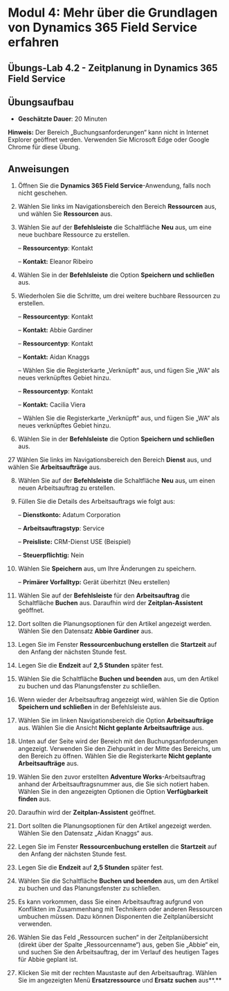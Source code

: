 ﻿---
lab:
    title: 'Lab 4.2: Zeitplanung in Dynamics 365 Field Service'
    module: 'Modul 4: Mehr über die Grundlagen von Dynamics 365 Field Service erfahren'
---

Modul 4: Mehr über die Grundlagen von Dynamics 365 Field Service erfahren
========================

## Übungs-Lab 4.2 - Zeitplanung in Dynamics 365 Field Service

## Übungsaufbau

  - **Geschätzte Dauer**: 20 Minuten

  **Hinweis:** Der Bereich „Buchungsanforderungen“ kann nicht in Internet Explorer geöffnet werden. Verwenden Sie Microsoft Edge oder Google Chrome für diese Übung.
  
## Anweisungen

1. Öffnen Sie die **Dynamics 365 Field Service**-Anwendung, falls noch nicht geschehen. 

2. Wählen Sie links im Navigationsbereich den Bereich **Ressourcen** aus, und wählen Sie **Ressourcen** aus.

3. Wählen Sie auf der **Befehlsleiste** die Schaltfläche **Neu** aus, um eine neue buchbare Ressource zu erstellen.

	– **Ressourcentyp**: Kontakt

	– **Kontakt:** Eleanor Ribeiro

4. Wählen Sie in der **Befehlsleiste** die Option **Speichern und schließen** aus.

5. Wiederholen Sie die Schritte, um drei weitere buchbare Ressourcen zu erstellen.

	– **Ressourcentyp**: Kontakt

	– **Kontakt:** Abbie Gardiner


	– **Ressourcentyp**: Kontakt

	– **Kontakt:** Aidan Knaggs
	
	– Wählen Sie die Registerkarte „Verknüpft“ aus, und fügen Sie „WA“ als neues verknüpftes Gebiet hinzu.


	– **Ressourcentyp**: Kontakt

	– **Kontakt:** Cacilia Viera
	
	– Wählen Sie die Registerkarte „Verknüpft“ aus, und fügen Sie „WA“ als neues verknüpftes Gebiet hinzu.


6. Wählen Sie in der **Befehlsleiste** die Option **Speichern und schließen** aus.

27 Wählen Sie links im Navigationsbereich den Bereich **Dienst** aus, und wählen Sie **Arbeitsaufträge** aus.

8. Wählen Sie auf der **Befehlsleiste** die Schaltfläche **Neu** aus, um einen neuen Arbeitsauftrag zu erstellen.

9. Füllen Sie die Details des Arbeitsauftrags wie folgt aus:

	– **Dienstkonto:** Adatum Corporation

	– **Arbeitsauftragstyp**: Service

	– **Preisliste:** CRM-Dienst USE (Beispiel)

	– **Steuerpflichtig:** Nein

10. Wählen Sie **Speichern** aus, um Ihre Änderungen zu speichern.

	– **Primärer Vorfalltyp:** Gerät überhitzt (Neu erstellen)

11. Wählen Sie auf der **Befehlsleiste** für den **Arbeitsauftrag** die Schaltfläche **Buchen** aus. Daraufhin wird der **Zeitplan-Assistent** geöffnet. 

12. Dort sollten die Planungsoptionen für den Artikel angezeigt werden. Wählen Sie den Datensatz **Abbie Gardiner** aus.

13. Legen Sie im Fenster **Ressourcenbuchung erstellen** die **Startzeit** auf den Anfang der nächsten Stunde fest.

14. Legen Sie die **Endzeit** auf **2,5 Stunden** später fest. 

15. Wählen Sie die Schaltfläche **Buchen und beenden** aus, um den Artikel zu buchen und das Planungsfenster zu schließen. 

16. Wenn wieder der Arbeitsauftrag angezeigt wird, wählen Sie die Option **Speichern und schließen** in der Befehlsleiste aus. 

17. Wählen Sie im linken Navigationsbereich die Option **Arbeitsaufträge** aus. Wählen Sie die Ansicht **Nicht geplante Arbeitsaufträge** aus.

18. Unten auf der Seite wird der Bereich mit den Buchungsanforderungen angezeigt. Verwenden Sie den Ziehpunkt in der Mitte des Bereichs, um den Bereich zu öffnen. Wählen Sie die Registerkarte **Nicht geplante Arbeitsaufträge** aus.

19. Wählen Sie den zuvor erstellten **Adventure Works**-Arbeitsauftrag anhand der Arbeitsauftragsnummer aus, die Sie sich notiert haben. Wählen Sie in den angezeigten Optionen die Option **Verfügbarkeit finden** aus. 

20. Daraufhin wird der **Zeitplan-Assistent** geöffnet. 

21. Dort sollten die Planungsoptionen für den Artikel angezeigt werden. Wählen Sie den Datensatz „Aidan Knaggs“ aus.

22. Legen Sie im Fenster **Ressourcenbuchung erstellen** die **Startzeit** auf den Anfang der nächsten Stunde fest.

23. Legen Sie die **Endzeit** auf **2,5 Stunden** später fest. 

24. Wählen Sie die Schaltfläche **Buchen und beenden** aus, um den Artikel zu buchen und das Planungsfenster zu schließen. 

25. Es kann vorkommen, dass Sie einen Arbeitsauftrag aufgrund von Konflikten im Zusammenhang mit Technikern oder anderen Ressourcen umbuchen müssen. Dazu können Disponenten die Zeitplanübersicht verwenden. 

26. Wählen Sie das Feld „Ressourcen suchen“ in der Zeitplanübersicht (direkt über der Spalte „Ressourcenname“) aus, geben Sie „Abbie“ ein, und suchen Sie den Arbeitsauftrag, der im Verlauf des heutigen Tages für Abbie geplant ist. 

27. Klicken Sie mit der rechten Maustaste auf den Arbeitsauftrag. Wählen Sie im angezeigten Menü **Ersatzressource** und **Ersatz suchen** aus**.**

